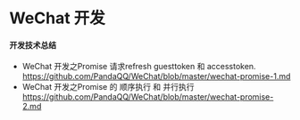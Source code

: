 # WeChat 开发

#### 开发技术总结
* WeChat 开发之Promise 请求refresh guesttoken 和 accesstoken.
https://github.com/PandaQQ/WeChat/blob/master/wechat-promise-1.md
* WeChat 开发之Promise 的 顺序执行 和 并行执行
https://github.com/PandaQQ/WeChat/blob/master/wechat-promise-2.md
